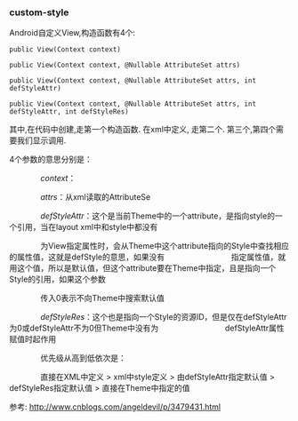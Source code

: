 ### custom-style


Android自定义View,构造函数有4个:

    public View(Context context) 

    public View(Context context, @Nullable AttributeSet attrs) 

    public View(Context context, @Nullable AttributeSet attrs, int defStyleAttr) 

    public View(Context context, @Nullable AttributeSet attrs, int defStyleAttr, int defStyleRes)
     
其中,在代码中创建,走第一个构造函数. 在xml中定义, 走第二个. 第三个,第四个需要我们显示调用.

4个参数的意思分别是：

　　　　_context_：

　　　　_attrs_：从xml读取的AttributeSe

　　　　_defStyleAttr_：这个是当前Theme中的一个attribute，是指向style的一个引用，当在layout xml中和style中都没有

　　　　为View指定属性时，会从Theme中这个attribute指向的Style中查找相应的属性值，这就是defStyle的意思，如果没有
　　　　
　　　　指定属性值，就用这个值，所以是默认值，但这个attribute要在Theme中指定，且是指向一个Style的引用，如果这个参数

　　　　传入0表示不向Theme中搜索默认值

　　　　_defStyleRes_：这个也是指向一个Style的资源ID，但是仅在defStyleAttr为0或defStyleAttr不为0但Theme中没有为
　　　　
　　　　defStyleAttr属性赋值时起作用

　　　　优先级从高到低依次是：

　　　　直接在XML中定义 > xml中style定义 > 由defStyleAttr指定默认值 > defStyleRes指定默认值 > 直接在Theme中指定的值


参考:
http://www.cnblogs.com/angeldevil/p/3479431.html